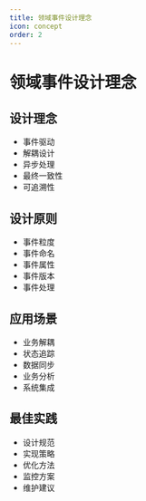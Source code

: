 ```yaml
---
title: 领域事件设计理念
icon: concept
order: 2
---
```


# 领域事件设计理念

## 设计理念
- 事件驱动
- 解耦设计
- 异步处理
- 最终一致性
- 可追溯性

## 设计原则
- 事件粒度
- 事件命名
- 事件属性
- 事件版本
- 事件处理

## 应用场景
- 业务解耦
- 状态追踪
- 数据同步
- 业务分析
- 系统集成

## 最佳实践
- 设计规范
- 实现策略
- 优化方法
- 监控方案
- 维护建议
